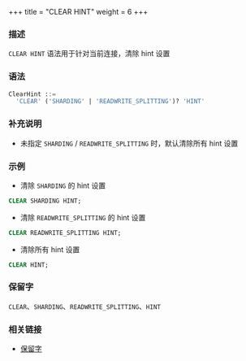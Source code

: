+++
title = "CLEAR HINT"
weight = 6
+++

### 描述

`CLEAR HINT` 语法用于针对当前连接，清除 hint 设置

### 语法

```sql
ClearHint ::=
  'CLEAR' ('SHARDING' | 'READWRITE_SPLITTING')? 'HINT' 
```

### 补充说明

- 未指定 `SHARDING` / `READWRITE_SPLITTING` 时，默认清除所有 hint 设置

### 示例

- 清除 `SHARDING` 的 hint 设置

```sql
CLEAR SHARDING HINT;
```

- 清除 `READWRITE_SPLITTING` 的 hint 设置

```sql
CLEAR READWRITE_SPLITTING HINT;
```

- 清除所有 hint 设置

```sql
CLEAR HINT;
```

### 保留字

`CLEAR`、`SHARDING`、`READWRITE_SPLITTING`、`HINT`

### 相关链接

- [保留字](/cn/reference/distsql/syntax/reserved-word/)